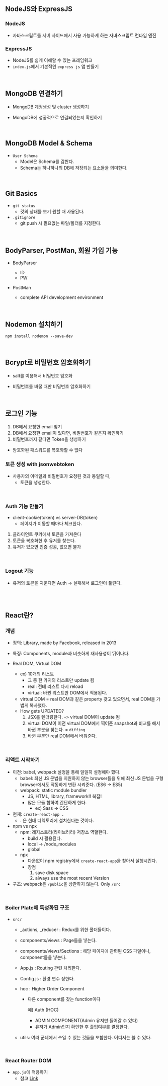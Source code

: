 ## NodeJS와 ExpressJS

### NodeJS

- 자바스크립트를 서버 사이드에서 사용 가능하게 하는 자바스크립트 런타임 엔진

### ExpressJS

- NodeJS를 쉽게 이해할 수 있는 프레임워크
- `index.js`에서 기본적인 `express js` 앱 만들기

<br/>

## MongoDB 연결하기

- MongoDB 계정생성 및 cluster 생성하기

- MongoDB에 성공적으로 연결되었는지 확인하기

<br/>

## MongoDB Model & Schema

- `User Schema`
  - Model은 Schema를 감싼다.
  - Schema는 하나하나의 DB에 저장되는 요소들을 의미한다.

<br/>

## Git Basics

- `git status`
  - 깃의 상태를 보기 원할 때 사용된다.
- `.gitignore`
  - git push 시 필요없는 파일/폴더를 지정한다.

<br/>

## BodyParser, PostMan, 회원 가입 기능

- BodyParser

  - ID
  - PW

- PostMan
  - complete API development environment

<br/>

## Nodemon 설치하기

`npm install nodemon --save-dev`

<br/>

## Bcrypt로 비밀번호 암호화하기

- salt를 이용해서 비밀번호 암호화

- 비밀번호를 바꿀 때만 비밀번호 암호화하기

<br/>

## 로그인 기능

1. DB에서 요청한 email 찾기
2. DB에서 요청한 email이 있다면, 비밀번호가 같은지 확인하기
3. 비밀번호까지 같다면 Token을 생성하기

- 암호화된 패스워드를 복호화할 수 없다

### 토큰 생성 with jsonwebtoken

- 사용자의 이메일과 비밀번호가 요청된 것과 동일할 때,
  - 토큰을 생성한다.

<br/>

### Auth 기능 만들기

- client-cookie(token) vs server-DB(token)
  - 페이지가 이동할 때마다 체크한다.

1. 클라이언트 쿠키에서 토큰을 가져온다
2. 토큰을 복호화한 후 유저를 찾는다.
3. 유저가 있으면 인증 성공, 없으면 불가

<br/>

### Logout 기능

- 유저의 토큰을 지운다면 Auth -> 실패해서 로그인이 풀린다.

<br/>

<br/>

## React란?

### 개념

- 정의: Library, made by Facebook, released in 2013
- 특징: Components, module과 비슷하게 재사용성이 뛰어나다.

- Real DOM, Virtual DOM
  - ex) 10개의 리스트
    - 그 중 한 가지의 리스트만 update 됨
    - real: 전테 리스트 다시 reload
    - virtual: 바뀐 리스트만 DOM에서 적용된다.
  - virtual DOM = real DOM과 같은 property 갖고 있으면서, real DOM을 가볍게 복사했다.
  - How gets UPDATED?
    1. JSX를 렌더링한다. -> virtual DOM이 update 됨
    2. virtual DOM이 이전 virtual DOM에서 찍어준 snapshot과 비교를 해서 바뀐 부분을 찾는다. = `diffing`
    3. 바뀐 부분만 real DOM에서 바꿔준다.

<br/>

### 리액트 시작하기

- 이전: babel, webpack 설정을 통해 일일히 설정해야 했다.
  - babel: 최신 JS 문법을 지원하지 않는 browser들을 위해 최신 JS 문법을 구형 browser에서도 작동하게 변환 시켜준다. (ES6 -> ES5)
  - webpack: static module bundler
    - JS, HTML, library, framework!! 복잡!
    - 많은 모듈 합하여 간단하게 한다.
      - ex) Sass -> CSS
- 현재: `create-react-app .`
  - . 은 현대 디렉토리에 설치한다는 것이다.
- npm vs npx
  - npm: 레지스트리(라이브러리) 저장소 역할한다.
    - build 시 활용된다.
    - local -> /node_modules
    - global
  - npx
    - 다운없이 npm registry에서 `create-react-app`을 찾아서 실행시킨다.
    - 장점
      1. save disk space
      2. always use the most recent Version
- 구조: webpack은 `/public`을 상관하지 않는다. Only `/src`

<br/>

### Boiler Plate에 특성화된 구조

- `src/`

  - \_actions, \_reducer : Redux를 위한 폴더들이다.

  - components/views : Page들을 넣는다.

  - components/views/Sections : 해당 페이지에 관련된 CSS 파일이나, component들을 넣는다.

  - App.js : Routing 관련 처리한다.

  - Config.js : 환경 변수 정한다.

  - hoc : Higher Order Component

    - 다른 component를 갖는 function이다

      예) Auth (HOC)

      - ADMIN COMPONENT(Admin 유저만 들어갈 수 있다)
      - 유저가 Admin인지 확인한 후 출입여부를 결정한다.

  - utils: 여러 군데에서 쓰일 수 있는 것들을 포함한다. 어디서는 쓸 수 있다.

<br/>

### React Router DOM

- `App.js`에 적용하기
  - 참고 [Link](https://reacttraining.com/react-router/web/example/basic)
